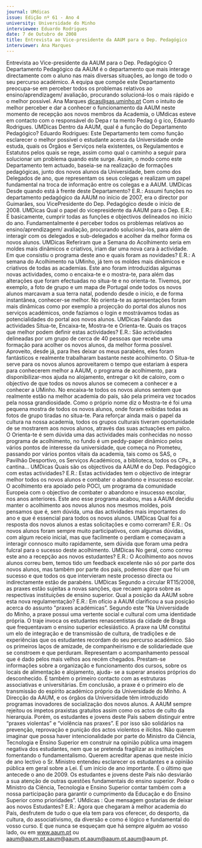 ```yaml
---
journal: UMdicas
issue: Edição nº 61 - Ano 4
university: Universidade do Minho
interviewee: Eduardo Rodrigues
date: 7 de Outubro de 2008
title: Entrevista ao Vice-presidente da AAUM para o Dep. Pedagógico
interviewer: Ana Marques
---
```




Entrevista ao Vice-presidente da AAUM para o Dep. Pedagógico
O Departamento Pedagógico da AAUM é o departamento que mais
interage directamente com o aluno nas mais diversas situações,
ao longo de todo o seu percurso académico. A equipa que compõe
este Departamento preocupa-se em perceber todos os problemas relativos
ao ensino/aprendizagem/ avaliação, procurando solucioná-los o mais
rápido e o melhor possível.
Ana Marques
dicas@sas.uminho.pt
Com o intuito de melhor perceber e
dar a conhecer o funcionamento
da AAUM neste momento de
recepção aos novos membros da
Academia, o UMdicas esteve em
contacto com o responsável do
Depa r ta mento Pedag ó g ico,
Eduardo Rodrigues.
UMDicas Dentro da AAUM, qual é a
função do Departamento
Pedagógico?
Eduardo Rodrigues: Este
Departamento tem como função
esclarecer o melhor possível o
estudante acerca da Universidade
onde estuda, quais os Órgãos e
Serviços nela existentes, os
Regulamentos e Estatutos pelos
quais se rege, assim como qual o
caminho a seguir para solucionar
um problema quando este surge.
Assim, o modo como este
Departamento tem actuado,
baseia-se na realização de
formações pedagógicas, junto dos
novos alunos da Universidade,
bem como dos Delegados de ano,
que representam os seus colegas
e realizam um papel fundamental
na troca de informação entre os
colegas e a AAUM.
UMDicas Desde quando está à
frente deste Departamento?
E.R.: Assumi funções no
departamento pedagógico da
AAUM no início de 2007, era o
director por Guimarães, sou VicePresidente do Dep. Pedagógico
desde o início de 2008.
UMDicas Qual o papel do vicepresidente da AAUM para o Dep.
E.R.: É basicamente, cumprir todas
as funções e objectivos
delineados no início do ano.
Fundamentalmente é perceber
todos os problemas relativos ao
ensino/aprendizagem/ avaliação,
procurando solucioná-los, para
além de interagir com os
delegados e sub-delegados e
acolher da melhor forma os novos
alunos.
UMDicas Referiram que a Semana
do Acolhimento seria em moldes
mais dinâmicos e criativos, iriam
dar uma nova cara à actividade.
Em que consistiu o programa
deste ano e quais foram as
novidades?
E.R.: A semana do Acolhimento na
UMinho, já tem os moldes mais
dinâmicos e criativos de todas as
academias.
Este ano foram introduzidas
algumas novas actividades, como
o encaixa-te e o mostra-te, para
além das alterações que foram
efectuadas no situa-te e no
orienta-te.
Tivemos, por exemplo, a foto de
grupo e um mapa de Portugal onde
todos os novos alunos marcavam
a sua terra natal, podendo desde o
início, e de forma instantânea,
conhecer-se melhor.
No orienta-te as apresentações
foram mais dinâmicas como por
exemplo a projecção do portal dos
alunos nos serviços académicos,
onde fazíamos o login e
mostrávamos todas as
potencialidades do portal aos
novos alunos.
UMDicas Falando das actividades
Situa-te, Encaixa-te, Mostra-te e
Orienta-te. Quais os traços que
melhor podem definir estas
actividades?
E.R.: São actividades delineadas
por um grupo de cerca de 40
pessoas que recebe uma
formação para acolher os novos
alunos, da melhor forma possível.
Aproveito, desde já, para lhes
deixar os meus parabéns,
eles foram fantásticos e
realmente trabalharam bastante
neste acolhimento.
O Situa-te serve para os novos
alunos aproveitarem o tempo que
estariam à espera para
conhecerem melhor a AAUM, o
programa de acolhimento, para
disponibilizar-mos ajuda no
alojamento, entregar o kit de
caloiro, com o objectivo de que
todos os novos alunos se
comecem a conhecer e a conhecer
a UMinho.
No encaixa-te todos os novos
alunos sentem que realmente
estão na melhor academia do país,
são pela primeira vez tocados pela
nossa grandiosidade.
Como o próprio nome diz o Mostra-te é foi uma pequena mostra de
todos os novos alunos, onde foram
exibidas todas as fotos de grupo
tiradas no situa-te.
Para reforçar ainda mais o papel
da cultura na nossa academia,
todos os grupos culturais tiveram
oportunidade de se mostrarem
aos novos alunos, através das
suas actuações em palco.
O Orienta-te é sem dúvida uma das
actividades mais conhecidas no
nosso programa de acolhimento,
no fundo é um peddy-paper
dinâmico pelos vários pontos de
interesse da universidade, que
começa no Prometeu, passando
por vários pontos vitais da
academia, tais como os SAS, o
Pavilhão Desportivo, os Serviços
Académicos, a biblioteca, todos os
CPs., a cantina...
UMDicas Quais são os objectivos
da AAUM e do Dep. Pedagógico com
estas actividades?
E.R.: Estas actividades tem o
objectivo de integrar melhor todos
os novos alunos e combater o
abandono e insucesso escolar.
O acolhimento era apoiado pelo
POCI, um programa da
comunidade Europeia com o
objectivo de combater o abandono
e insucesso escolar, nos anos
anteriores.
Este ano esse programa acabou,
mas a AAUM decidiu manter o
acolhimento aos novos alunos nos
mesmos moldes, pois pensamos
que é, sem dúvida, uma das
actividades mais importantes do
ano e que é essencial para todos
os novos alunos.
UMDicas Qual foi a resposta dos
novos alunos a estas solicitações
e como correram?
E.R.: Os novos alunos foram
sempre muito participativos, com
algumas dúvidas, com algum
receio inicial, mas que facilmente o
perdiam e começavam a interagir
connosco muito rapidamente, sem
dúvida que foram uma pedra
fulcral para o sucesso deste
acolhimento.
UMDicas No geral, como correu
este ano a recepção aos novos
estudantes?
E.R.: O Acolhimento aos novos
alunos correu bem, temos tido um
feedback excelente não só por
parte dos novos alunos, mas
também por parte dos pais,
podemos dizer que foi um sucesso
e que todos os que intervieram
neste processo directa ou
indirectamente estão de 
parabéns.
UMDicas Segundo a circular RT15/2008, as praxes estão sujeitas
a novas sanções, que recaem
agora sobre as respectivas
instituições de ensino superior.
Qual a posição da AAUM sobre esta
nova regulamentação?
E.R.: Em ofício a AAUM clarificou a
sua posição acerca do assunto
"praxes académicas”.
Segundo este “Na Universidade do
Minho, a praxe possui uma
vertente social e cultural com uma
identidade própria.
O traje invoca os estudantes
renascentistas da cidade de Braga
que frequentavam o ensino
superior eclesiástico.
A praxe na UM constitui um elo de
integração e de transmissão de
cultura, de tradições e de
experiências que os estudantes
recordam do seu percurso
académico.
São os primeiros laços de
amizade, de companheirismo e de
solidariedade que se constroem e
que perduram.
Representam o acompanhamento
pessoal que é dado pelos mais
velhos aos recém chegados.
Prestam-se informações sobre a
organização e funcionamento dos
cursos, sobre os locais de
alimentação e alojamento, ajuda-
se a superar anseios próprios do
desconhecido.
É também o primeiro contacto com
as estruturas associativas e
universitárias.
Em conclusão, a praxe é o primeiro
elo de transmissão do espírito
académico próprio da
Universidade do Minho.
A Direcção da AAUM, e os órgãos da
Universidade têm introduzido
programas inovadores de
socialização dos novos alunos.
A AAUM sempre rejeitou os
ímpetos praxistas gratuitos assim
como os actos de culto da
hierarquia.
Porém, os estudantes e jovens
deste País sabem distinguir entre
“praxes violentas” e “violência nas
praxes”. E por isso são solidários
na prevenção, reprovação e
punição dos actos violentos e
ilícitos.
Não querem imaginar que possa
haver intencionalidade por parte
do Ministro da Ciência, Tecnologia
e Ensino Superior em construir na
opinião pública uma imagem
negativa dos estudantes, nem que
se pretenda fragilizar as
instituições fomentando o
fundamentalismo.
Querem acreditar apenas que
neste início de ano lectivo o Sr.
Ministro entendeu esclarecer os
estudantes e a opinião pública em
geral sobre a Lei.
É um início de ano importante. É o
último que antecede o ano de
2009.
Os estudantes e jovens deste País
não desviarão a sua atenção de
outras questões fundamentais do
ensino superior.
Pode o Ministro da Ciência,
Tecnologia e Ensino Superior
contar também com a nossa
participação para garantir o
cumprimento da Educação e do
Ensino Superior como
prioridades”.
UMdicas : Que mensagem
gostarias de deixar aos novos
Estudantes?
E.R.: Agora que chegaram à melhor
academia do País, desfrutem de
tudo o que ela tem para vos
oferecer, do desporto, da cultura,
do associativismo, da diversão e
como é lógico e fundamental do
vosso curso.
E que nunca se esqueçam que há
sempre alguém ao vosso lado, ou
em www.aaum.pt ou
aaum@aaum.pt.aaum@aaum.pt.aaum@aaum.pt.aaum@aaum.pt.
